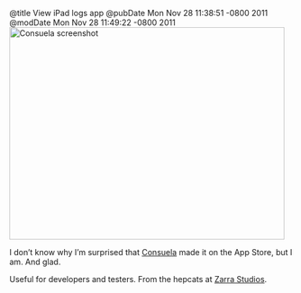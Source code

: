 @title View iPad logs app
@pubDate Mon Nov 28 11:38:51 -0800 2011
@modDate Mon Nov 28 11:49:22 -0800 2011
<a href="http://itunes.apple.com/us/app/consuela/id481121105?mt=8"><img src="http://inessential.com/images/consuela_screenshot_shadowed.png" height="378" width="488" alt="Consuela screenshot" /></a>

I don’t know why I’m surprised that <a href="http://itunes.apple.com/us/app/consuela/id481121105?mt=8">Consuela</a> made it on the App Store, but I am. And glad.

Useful for developers and testers. From the hepcats at <a href="http://www.zarrastudios.com/">Zarra Studios</a>.
